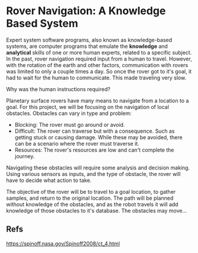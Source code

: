# Rover Navigation: A Knowledge Based System

Expert system software programs, also known as knowledge-based systems, are computer programs that emulate the **knowledge** and **analytical** skills of one or more human experts, related to a specific subject. In the past, rover navigation required input from a human to travel. However, with the rotation of the earth and other factors, communication with rovers was limited to only a couple times a day. So once the rover got to it's goal, it had to wait for the human to communicate. This made traveling very slow.

Why was the human instructions required?


Planetary surface rovers have many means to navigate from a location to a goal. For this project, we will be focusing on the navigation of local obstacles. Obstacles can vary in type and problem:

- Blocking: The rover must go around or avoid.
- Difficult: The rover can traverse but with a consequence. Such as getting stuck or causing damage. While these may be avoided, there can be a scenario where the rover must traverse it.
- Resources: The rover's resources are low and can't complete the journey.

Navigating these obstacles will require some analysis and decision making. Using various sensors as inputs, and the type of obstacle, the rover will have to decide what action to take.

The objective of the rover will be to travel to a goal location, to gather samples, and return to the original location. The path will be planned without knowledge of the obstacles, and as the robot travels it will add knowledge of those obstacles to it's database. The obstacles may move...



## Refs

https://spinoff.nasa.gov/Spinoff2008/ct_4.html
